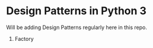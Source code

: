 # Design Patterns in Python 3

Will be adding Design Patterns regularly here in this repo.

1. Factory
